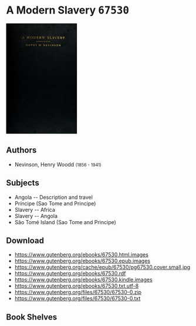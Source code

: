 # A Modern Slavery <kbd>67530</kbd>

![](./cover.medium.jpg "")

## Authors


 - Nevinson, Henry Woodd <small>(1856 - 1941)</small>

## Subjects


 - Angola -- Description and travel
 - Príncipe (Sao Tome and Principe)
 - Slavery -- Africa
 - Slavery -- Angola
 - São Tomé Island (Sao Tome and Principe)

## Download


 - https://www.gutenberg.org/ebooks/67530.html.images
 - https://www.gutenberg.org/ebooks/67530.epub.images
 - https://www.gutenberg.org/cache/epub/67530/pg67530.cover.small.jpg
 - https://www.gutenberg.org/ebooks/67530.rdf
 - https://www.gutenberg.org/ebooks/67530.kindle.images
 - https://www.gutenberg.org/ebooks/67530.txt.utf-8
 - https://www.gutenberg.org/files/67530/67530-0.zip
 - https://www.gutenberg.org/files/67530/67530-0.txt

## Book Shelves


